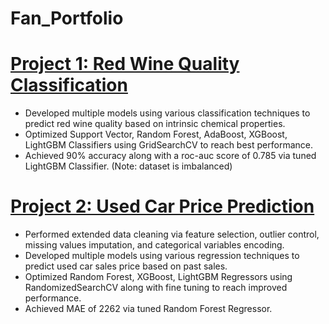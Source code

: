 # Fan_Portfolio

# [Project 1: Red Wine Quality Classification](https://github.com/TianShuFan/Red_Wine_Classification)
* Developed multiple models using various classification techniques to predict red wine quality based on intrinsic chemical properties. 
* Optimized Support Vector, Random Forest, AdaBoost, XGBoost, LightGBM Classifiers using GridSearchCV to reach best performance. 
* Achieved 90% accuracy along with a roc-auc score of 0.785 via tuned LightGBM Classifier. (Note: dataset is imbalanced)

# [Project 2: Used Car Price Prediction](https://github.com/TianShuFan/Car_Price_Predictions)
* Performed extended data cleaning via feature selection, outlier control, missing values imputation, and categorical variables encoding. 
* Developed multiple models using various regression techniques to predict used car sales price based on past sales.
* Optimized Random Forest, XGBoost, LightGBM Regressors using RandomizedSearchCV along with fine tuning to reach improved performance. 
* Achieved MAE of 2262 via tuned Random Forest Regressor. 
